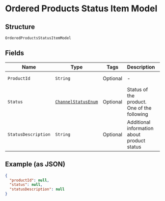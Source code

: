 
# Ordered Products Status Item Model

## Structure

`OrderedProductsStatusItemModel`

## Fields

| Name | Type | Tags | Description | Getter | Setter |
|  --- | --- | --- | --- | --- | --- |
| `ProductId` | `String` | Optional | - | String getProductId() | setProductId(String productId) |
| `Status` | [`ChannelStatusEnum`](../../doc/models/channel-status-enum.md) | Optional | Status of the product. One of the following | ChannelStatusEnum getStatus() | setStatus(ChannelStatusEnum status) |
| `StatusDescription` | `String` | Optional | Additional information about product status | String getStatusDescription() | setStatusDescription(String statusDescription) |

## Example (as JSON)

```json
{
  "productId": null,
  "status": null,
  "statusDescription": null
}
```

